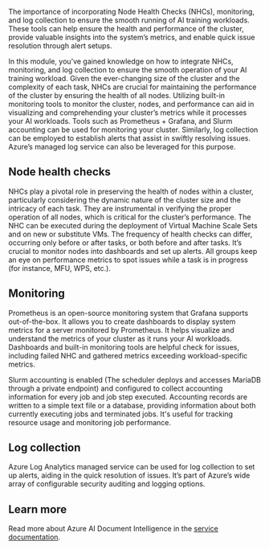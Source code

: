 The importance of incorporating Node Health Checks (NHCs), monitoring, and log collection to ensure the smooth running of AI training workloads. These tools can help ensure the health and performance of the cluster, provide valuable insights into the system’s metrics, and enable quick issue resolution through alert setups.

In this module, you’ve gained knowledge on how to integrate NHCs, monitoring, and log collection to ensure the smooth operation of your AI training workload. Given the ever-changing size of the cluster and the complexity of each task, NHCs are crucial for maintaining the performance of the cluster by ensuring the health of all nodes. Utilizing built-in monitoring tools to monitor the cluster, nodes, and performance can aid in visualizing and comprehending your cluster’s metrics while it processes your AI workloads. Tools such as Prometheus + Grafana, and Slurm accounting can be used for monitoring your cluster. Similarly, log collection can be employed to establish alerts that assist in swiftly resolving issues. Azure’s managed log service can also be leveraged for this purpose.

## Node health checks

NHCs play a pivotal role in preserving the health of nodes within a cluster, particularly considering the dynamic nature of the cluster size and the intricacy of each task. They are instrumental in verifying the proper operation of all nodes, which is critical for the cluster’s performance. The NHC can be executed during the deployment of Virtual Machine Scale Sets and on new or substitute VMs. The frequency of health checks can differ, occurring only before or after tasks, or both before and after tasks. It’s crucial to monitor nodes into dashboards and set up alerts. All groups keep an eye on performance metrics to spot issues while a task is in progress (for instance, MFU, WPS, etc.).
 
## Monitoring

Prometheus is an open-source monitoring system that Grafana supports out-of-the-box. It allows you to create dashboards to display system metrics for a server monitored by Prometheus. It helps visualize and understand the metrics of your cluster as it runs your AI workloads. Dashboards and built-in monitoring tools are helpful check for issues, including failed NHC and gathered metrics exceeding workload-specific metrics.

Slurm accounting is enabled (The scheduler deploys and accesses MariaDB through a private endpoint) and configured to collect accounting information for every job and job step executed. Accounting records are written to a simple text file or a database, providing information about both currently executing jobs and terminated jobs. It's useful for tracking resource usage and monitoring job performance.

## Log collection 

Azure Log Analytics managed service can be used for log collection to set up alerts, aiding in the quick resolution of issues. It’s part of Azure’s wide array of configurable security auditing and logging options. 

## Learn more

Read more about Azure AI Document Intelligence in the [service documentation](https://azure.microsoft.com/products/ai-services/ai-document-intelligence). 
